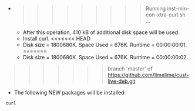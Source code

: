 * >>>>>>>>> Running inst-min-con-xtra-curl.sh ...
  * After this operation, 410 kB of additional disk space will be used.
  * Install curl.
<<<<<<< HEAD
  * Disk size = 1800680K. Space Used = 676K. Runtime = 00:00:00:01.
=======
  * Disk size = 1800680K. Space Used = 676K. Runtime = 00:00:00:02.
>>>>>>> branch 'master' of https://github.com/limelime/cust-live-deb.git
  * The following NEW packages will be installed:
  ```bash
curl
  ```
